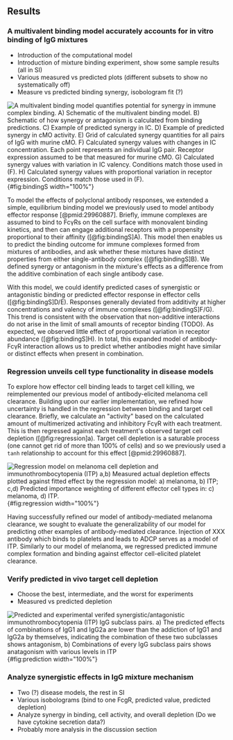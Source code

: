 ## Results

### A multivalent binding model accurately accounts for in vitro binding of IgG mixtures

- Introduction of the computational model
- Introduction of mixture binding experiment, show some sample results (all in SI)
- Various measured vs predicted plots (different subsets to show no systematically off)
- Measure vs predicted binding synergy, isobologram fit (?)

![**A multivalent binding model quantifies potential for synergy in immune complex binding.** A) Schematic of the multivalent binding model. B) Schematic of how synergy or antagonism is calculated from binding predictions. C) Example of predicted synergy in IC. D) Example of predicted synergy in cMO activity. E) Grid of calculated synergy quantities for all pairs of IgG with murine cMO. F) Calculated synergy values with changes in IC concentration. Each point represents an individual IgG pair. Receptor expression assumed to be that measured for murine cMO. G) Calculated synergy values with variation in IC valency. Conditions match those used in (F). H) Calculated synergy values with proportional variation in receptor expression. Conditions match those used in (F).](figureB1.svg "Figure 1"){#fig:bindingS width="100%"}

To model the effects of polyclonal antibody responses, we extended a simple, equilibrium binding model we previously used to model antibody effector response [@pmid:29960887]. Briefly, immune complexes are assumed to bind to FcγRs on the cell surface with monovalent binding kinetics, and then can engage additional receptors with a propensity proportional to their affinity ([@fig:bindingS]A). This model then enables us to predict the binding outcome for immune complexes formed from mixtures of antibodies, and ask whether these mixtures have distinct properties from either single-antibody complex ([@fig:bindingS]B). We defined synergy or antagonism in the mixture's effects as a difference from the additive combination of each single antibody case.

With this model, we could identify predicted cases of synergistic or antagonistic binding or predicted effector response in effector cells ([@fig:bindingS]D/E). Responses generally deviated from additivity at higher concentrations and valency of immune complexes ([@fig:bindingS]F/G). This trend is consistent with the observation that non-additive interactions do not arise in the limit of small amounts of receptor binding (TODO). As expected, we observed little effect of proportional variation in receptor abundance ([@fig:bindingS]H). In total, this expanded model of antibody-FcγR interaction allows us to predict whether antibodies might have similar or distinct effects when present in combination.

### Regression unveils cell type functionality in disease models

To explore how effector cell binding leads to target cell killing, we reimplemented our previous model of antibody-elicited melanoma cell clearance. Building upon our earlier implementation, we refined how uncertainty is handled in the regression between binding and target cell clearance. Briefly, we calculate an "activity" based on the calculated amount of multimerized activating and inhibitory FcγR with each treatment. This is then regressed against each treatment's observed target cell depletion ([@fig:regression]a). Target cell depletion is a saturable process (one cannot get rid of more than 100% of cells) and so we previously used a `tanh` relationship to account for this effect [@pmid:29960887].

![**Regression model on melanoma cell depletion and immunothrombocytopenia (ITP)** a,b) Measured actual depletion effects plotted against fitted effect by the regression model: a) melanoma, b) ITP; c,d) Predicted importance weighting of different effector cell types in: c) melanoma, d) ITP.](figure2.svg "Figure 2"){#fig:regression width="100%"}

Having successfully refined our model of antibody-mediated melanoma clearance, we sought to evaluate the generalizability of our model for predicting other examples of antibody-mediated clearance. Injection of XXX antibody which binds to platelets and leads to ADCP serves as a model of ITP. Similarly to our model of melanoma, we regressed predicted immune complex formation and binding against effector cell-elicited platelet clearance.

### Verify predicted in vivo target cell depletion

- Choose the best, intermediate, and the worst for experiments
- Measured vs predicted depletion

![**Predicted and experimental verifed synergistic/antagonistic immunothrombocytopenia (ITP) IgG subclass pairs.** a) The predicted effects of combinations of IgG1 and IgG2a are lower than the addiction of IgG1 and IgG2a by themselves, indicating the combination of these two subclasses shows antagonism, b) Combinations of every IgG subclass pairs shows anatagonism with various levels in ITP](figure3.svg "Figure 3"){#fig:prediction width="100%"}

### Analyze synergistic effects in IgG mixture mechanism

- Two (?) disease models, the rest in SI
- Various isobolograms (bind to one FcgR, predicted value, predicted depletion)
- Analyze synergy in binding, cell activity, and overall depletion (Do we have cytokine secretion data?)
- Probably more analysis in the discussion section

